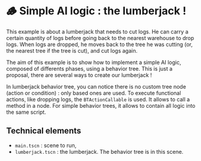 # 🪵 Simple AI logic : the lumberjack !

This example is about a lumberjack that needs to cut logs. He can carry a certain quantity of logs before going back to the nearest warehouse to drop logs. When logs are dropped, he moves back to the tree he was cutting (or, the nearest tree if the tree is cut), and cut logs again.

The aim of this example is to show how to implement a simple AI logic, composed of differents phases, using a behavior tree. This is just a proposal, there are several ways to create our lumberjack !

In lumberjack behavior tree, you can notice there is no custom tree node (action or condition) : only based ones are used. To execute functional actions, like dropping logs, the `BTActionCallable` is used. It allows to call a method in a node. For simple behavior trees, it allows to contain all logic into the same script.

## Technical elements

- `main.tscn` : scene to run,
- `lumberjack.tscn` : the lumberjack. The behavior tree is in this scene.